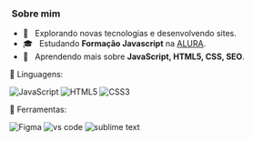 <h3> &nbsp;Sobre mim </h3>

- 🤔 &nbsp; Explorando novas tecnologias e desenvolvendo sites.
- 🎓 &nbsp; Estudando **Formação Javascript** na <a href="https://cursos.alura.com.br/">ALURA</a>.
- 🌱 &nbsp; Aprendendo mais sobre **JavaScript, HTML5, CSS, SEO**.
<p align="left">
  🦄 Linguagens:
    
  ![JavaScript](https://img.shields.io/badge/JavaScript-F7DF1E?style=for-the-badge&logo=javascript&logoColor=black)
  ![HTML5](https://img.shields.io/badge/HTML5-E34F26?style=for-the-badge&logo=html5&logoColor=white)
  ![CSS3](https://img.shields.io/badge/CSS3-1572B6?style=for-the-badge&logo=css3&logoColor=white)
</p>

<p align="left">
  💼 Ferramentas:
  
  ![Figma](https://img.shields.io/badge/Figma-F24E1E?style=for-the-badge&logo=figma&logoColor=white)
  ![vs code](https://img.shields.io/badge/Visual_Studio-5C2D91?style=for-the-badge&logo=visual%20studio&logoColor=white)
  ![sublime text](https://img.shields.io/badge/sublime_text-%23575757.svg?&style=for-the-badge&logo=sublime-text&logoColor=important)
</p>

